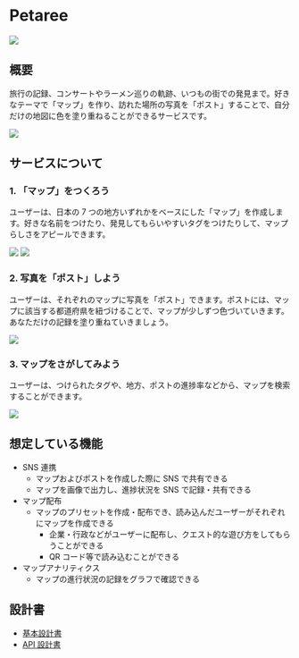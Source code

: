 # Petaree

![](./documents/assets/logo.png)

## 概要

旅行の記録、コンサートやラーメン巡りの軌跡、いつもの街での発見まで。好きなテーマで「マップ」を作り、訪れた場所の写真を「ポスト」することで、自分だけの地図に色を塗り重ねることができるサービスです。

![](./documents/assets/w-map-01.png)

## サービスについて

### 1. 「マップ」をつくろう

ユーザーは、日本の 7 つの地方いずれかをベースにした「マップ」を作成します。好きな名前をつけたり、発見してもらいやすいタグをつけたりして、マップらしさをアピールできます。

![](./documents/assets/w-map-02.png) ![](./documents/assets/w-map-04.png)

### 2. 写真を「ポスト」しよう

ユーザーは、それぞれのマップに写真を「ポスト」できます。ポストには、マップに該当する都道府県を紐づけることで、マップが少しずつ色づいていきます。あなただけの記録を塗り重ねていきましょう。

![](./documents/assets/w-map-03.png)

### 3. マップをさがしてみよう

ユーザーは、つけられたタグや、地方、ポストの進捗率などから、マップを検索することができます。

![](./documents/assets/w-map-05.png)

## 想定している機能

- SNS 連携
  - マップおよびポストを作成した際に SNS で共有できる
  - マップを画像で出力し、進捗状況を SNS で記録・共有できる
- マップ配布
  - マップのプリセットを作成・配布でき、読み込んだユーザーがそれぞれにマップを作成できる
    - 企業・行政などがユーザーに配布し、クエスト的な遊び方をしてもらうことができる
    - QR コード等で読み込むことができる
- マップアナリティクス
  - マップの進行状況の記録をグラフで確認できる

## 設計書

- [基本設計書](./documents/基本設計書.md)
- [API 設計書](./documents/API設計書.json)
